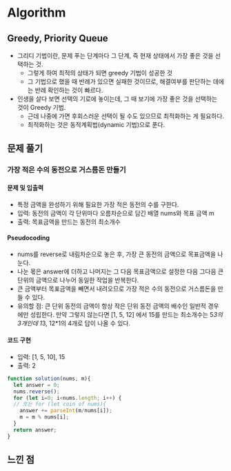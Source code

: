 # Algorithm

## Greedy, Priority Queue
- 그리디 기법이란, 문제 푸는 단계마다 그 단계, 즉 현재 상태에서 가장 좋은 것을 선택하는 것.
  - 그렇게 하여 최적의 상태가 되면 greedy 기법이 성공한 것
  - 그 기법으로 했을 때 반례가 있으면 실패한 것이므로, 해결여부를 판단하는 데에는 반례 확인하는 것이 빠르다.
- 인생을 살다 보면 선택의 기로에 놓이는데, 그 때 보기에 가장 좋은 것을 선택하는 것이 Greedy 기법.
  - 근데 나중에 가면 후회스러운 선택이 될 수도 있으므로 최적화하는 게 필요하다.
  - 최적화하는 것은 동적계획법(dynamic 기법)으로 푼다.

## 문제 풀기

### 가장 적은 수의 동전으로 거스름돈 만들기

#### 문제 및 입출력
- 특정 금액을 완성하기 위해 필요한 가장 적은 동전의 수를 구한다.
- 입력: 동전의 금액이 각 단위마다 오름차순으로 담긴 배열 nums와 목표 금액 m
- 출력: 목표금액을 만드는 동전의 최소개수

#### Pseudocoding
- nums를 reverse로 내림차순으로 놓은 후, 가장 큰 동전의 금액으로 목표금액을 나눈다. 
- 나눈 몫은 answer에 더하고 나머지는 그 다음 목표금액으로 설정한 다음 그다음 큰 단위의 금액으로 나누어 동일한 작업을 반복한다.
- 큰 금액부터 목표금액을 빼면서 내려오므로 가장 적은 수의 동전으로 거스름돈을 만들 수 있다. 
- 유의할 점: 큰 단위 동전의 금액이 항상 작은 단위 동전 금액의 배수인 일반적 경우에만 성립한다. 만약 그렇지 않는다면 [1, 5, 12] 에서 15를 만드는 최소개수는 5*3의 3개인데 1*3, 12*1의 4개로 답이 나올 수 있다.

#### 코드 구현
- 입력: [1, 5, 10], 15
- 출력: 2
```javascript
function solution(nums, m){
  let answer = 0;
  nums.reverse();
  for (let i=0; i<nums.length; i++) {
  // 또는 for (let coin of nums){
    answer += parseInt(m/nums[i]);
    m = m % nums[i];
  }
  return answer;
}
```

## 느낀 점



